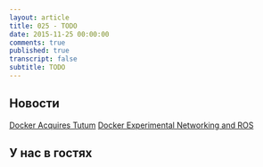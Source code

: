 ```yaml
---
layout: article
title: 025 - TODO
date: 2015-11-25 00:00:00
comments: true
published: true
transcript: false
subtitle: TODO
---
```


## Новости

[Docker Acquires Tutum](http://blog.docker.com/2015/10/docker-acquires-tutum/)
[Docker Experimental Networking and ROS](http://toddsampson.com/post/131227320927/docker-experimental-networking-and-ros)

## У нас в гостях
